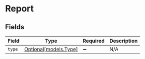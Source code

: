 # Report


## Fields

| Field                                      | Type                                       | Required                                   | Description                                |
| ------------------------------------------ | ------------------------------------------ | ------------------------------------------ | ------------------------------------------ |
| `type`                                     | [Optional[models.Type]](../models/type.md) | :heavy_minus_sign:                         | N/A                                        |